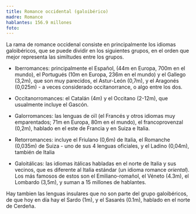 ```yaml
---
title: Romance occidental (galoibérico)
madre: Romance
hablantes: 156.9 millones
foto: 
---
```


La rama de romance occidenal consiste en principalmente los idiomas galoibéricos, que se puede dividir en los siguientes grupos, en el orden que mejor representa las similtudes entre los grupos.

* Iberromances: principalmente el Español, (44m en Europa, 700m en el mundo), el Portugués (10m en Europa, 236m en el mundo) y el Gallego (3,2m), que son muy parecidos, el Astur-León (0,7m), y el Aragonés (0,025m) - a veces considerado occitanorrance, o algo entre los dos.

* Occitanorromances: el Catalán (4m) y el Occitano (2-12m), que usualmente incluye el Gascón.

* Galorromances: las lenguas de oïl (el Francés y otros idiomas muy emparentados; 71m en Europa, 80m en el mundo), el francoprovenzal (0,2m), hablado en el este de Francia y en Suiza e Italia.

* Retorromances: incluye el Friulano (0,6m) de Italia, el Romanche (0,035m) de Suiza - uno de sus 4 lenguas oficiales, y el Ladino (0,04m), también de Italia

* Galoitálicas: las idiomas itálicas habladas en el norte de Italia y sus vecinos, que es diferente al Italia estándar (un idioma romance *oriental*). Los más famosos de estos son el Emiliano-romañol, el Véneto (4.3m), el Lombardo (3,5m), y suman a 15 millones de hablantes.

Hay tambien las lenguas insulares que no son parte del grupo galoibéricos, de que hoy en día hay el Sardo (1m), y el Sasarés (0.1m), hablado en el norte de Cerdeña.